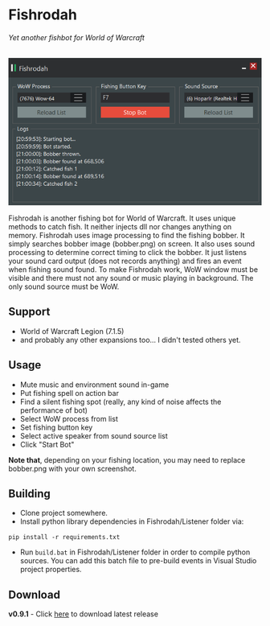 # Fishrodah
###### Yet another fishbot for World of Warcraft

![Screenshot of Fishrodah](fishrodah.png "Screenshot of Fishrodah")

Fishrodah is another fishing bot for World of Warcraft. It uses unique methods to catch fish. It neither injects dll nor changes anything on memory. Fishrodah uses image processing to find the fishing bobber. It simply searches bobber image (bobber.png) on screen. It also uses sound processing to determine correct timing to click the bobber. It just listens your sound card output (does not records anything) and fires an event when fishing sound found. To make Fishrodah work, WoW window must be visible and there must not any sound or music playing in background. The only sound source must be WoW. 

## Support
- World of Warcraft Legion (7.1.5)
- and probably any other expansions too... I didn't tested others yet.

## Usage
- Mute music and environment sound in-game
- Put fishing spell on action bar
- Find a silent fishing spot (really, any kind of noise affects the performance of bot)
- Select WoW process from list
- Set fishing button key
- Select active speaker from sound source list
- Click "Start Bot"

**Note that**, depending on your fishing location, you may need to replace bobber.png with your own screenshot.

## Building
- Clone project somewhere.
- Install python library dependencies in Fishrodah/Listener folder via: 
```
pip install -r requirements.txt
```
- Run ``build.bat`` in Fishrodah/Listener folder in order to compile python sources. You can add this batch file to pre-build events in Visual Studio project properties.


## Download
**v0.9.1** - Click [here][download] to download latest release

 [download]: https://github.com/BekirUzun/Fishrodah/releases/download/v0.9.1/Fishrodah-v0.9.1.zip "Fishrodah-v0.9.1"
